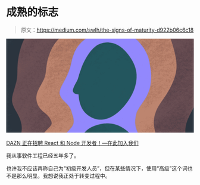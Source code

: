 # 成熟的标志

> 原文：<https://medium.com/swlh/the-signs-of-maturity-d922b06c6c18>

![](img/d6b83d34a304ad549daff14680f71bd2.png)

[DAZN 正在招聘 React 和 Node 开发者！—在此加入我们](https://jobs.lever.co/dazn/04a544f4-4cfd-4bd0-a968-9340273c949b)

我从事软件工程已经五年多了。

也许我不应该再称自己为“初级开发人员”，但在某些情况下，使用“高级”这个词也不是那么明显。我想说我正处于转变过程中。